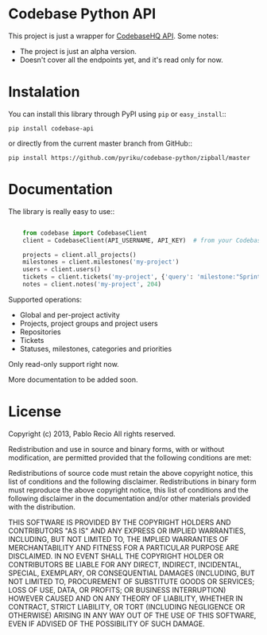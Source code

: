 Codebase Python API
=======================

This project is just a wrapper for [CodebaseHQ API](http://support.codebasehq.com/kb).
Some notes:

* The project is just an alpha version.
* Doesn't cover all the endpoints yet, and it's read only for now.

# Instalation

You can install this library through PyPI using `pip` or `easy_install`::

    pip install codebase-api

or directly from the current master branch from GitHub::

    pip install https://github.com/pyriku/codebase-python/zipball/master

# Documentation

The library is really easy to use::

```python

    from codebase import CodebaseClient
    client = CodebaseClient(API_USERNAME, API_KEY)  # from your Codebase account page

    projects = client.all_projects()
    milestones = client.milestones('my-project')
    users = client.users()
    tickets = client.tickets('my-project', {'query': 'milestone:"Sprint 1"')
    notes = client.notes('my-project', 204)

```

Supported operations:

* Global and per-project activity
* Projects, project groups and project users
* Repositories
* Tickets
* Statuses, milestones, categories and priorities

Only read-only support right now.

More documentation to be added soon.

# License

Copyright (c) 2013, Pablo Recio
All rights reserved.

Redistribution and use in source and binary forms, with or without
modification, are permitted provided that the following conditions are met:

Redistributions of source code must retain the above copyright notice, this
list of conditions and the following disclaimer.
Redistributions in binary form must reproduce the above copyright notice, this
list of conditions and the following disclaimer in the documentation and/or
other materials provided with the distribution.

THIS SOFTWARE IS PROVIDED BY THE COPYRIGHT HOLDERS AND CONTRIBUTORS "AS IS" AND
ANY EXPRESS OR IMPLIED WARRANTIES, INCLUDING, BUT NOT LIMITED TO, THE IMPLIED
WARRANTIES OF MERCHANTABILITY AND FITNESS FOR A PARTICULAR PURPOSE ARE
DISCLAIMED. IN NO EVENT SHALL THE COPYRIGHT HOLDER OR CONTRIBUTORS BE LIABLE
FOR ANY DIRECT, INDIRECT, INCIDENTAL, SPECIAL, EXEMPLARY, OR CONSEQUENTIAL
DAMAGES (INCLUDING, BUT NOT LIMITED TO, PROCUREMENT OF SUBSTITUTE GOODS OR
SERVICES; LOSS OF USE, DATA, OR PROFITS; OR BUSINESS INTERRUPTION) HOWEVER
CAUSED AND ON ANY THEORY OF LIABILITY, WHETHER IN CONTRACT, STRICT LIABILITY,
OR TORT (INCLUDING NEGLIGENCE OR OTHERWISE) ARISING IN ANY WAY OUT OF THE USE
OF THIS SOFTWARE, EVEN IF ADVISED OF THE POSSIBILITY OF SUCH DAMAGE.

